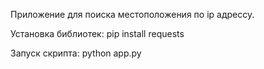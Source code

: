 Приложение для поиска местоположения по ip адрессу.

Установка библиотек: pip install requests

Запуск скрипта: python app.py
